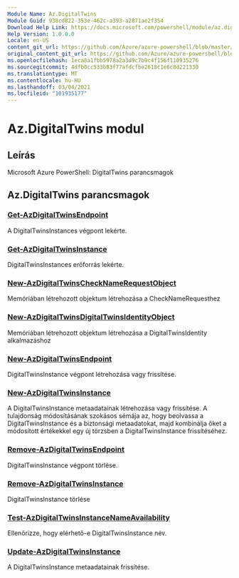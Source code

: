 ```yaml
---
Module Name: Az.DigitalTwins
Module Guid: 938cd822-353e-462c-a393-a2871ae2f354
Download Help Link: https://docs.microsoft.com/powershell/module/az.digitaltwins
Help Version: 1.0.0.0
Locale: en-US
content_git_url: https://github.com/Azure/azure-powershell/blob/master/src/DigitalTwins/help/Az.DigitalTwins.md
original_content_git_url: https://github.com/Azure/azure-powershell/blob/master/src/DigitalTwins/help/Az.DigitalTwins.md
ms.openlocfilehash: 1eca8a1fbb5978a2a3d9c7b9c4f156f110935276
ms.sourcegitcommit: 4dfb0cc533b83f77afdcfbe2618c1e6c8d221330
ms.translationtype: MT
ms.contentlocale: hu-HU
ms.lasthandoff: 03/04/2021
ms.locfileid: "101935177"
---
```

# Az.DigitalTwins modul
## Leírás
Microsoft Azure PowerShell: DigitalTwins parancsmagok

## Az.DigitalTwins parancsmagok
### [Get-AzDigitalTwinsEndpoint](Get-AzDigitalTwinsEndpoint.md)
A DigitalTwinsInstances végpont lekérte.

### [Get-AzDigitalTwinsInstance](Get-AzDigitalTwinsInstance.md)
DigitalTwinsInstances erőforrás lekérte.

### [New-AzDigitalTwinsCheckNameRequestObject](New-AzDigitalTwinsCheckNameRequestObject.md)
Memóriában létrehozott objektum létrehozása a CheckNameRequesthez

### [New-AzDigitalTwinsDigitalTwinsIdentityObject](New-AzDigitalTwinsDigitalTwinsIdentityObject.md)
Memóriában létrehozott objektum létrehozása a DigitalTwinsIdentity alkalmazáshoz

### [New-AzDigitalTwinsEndpoint](New-AzDigitalTwinsEndpoint.md)
DigitalTwinsInstance végpont létrehozása vagy frissítése.

### [New-AzDigitalTwinsInstance](New-AzDigitalTwinsInstance.md)
A DigitalTwinsInstance metaadatainak létrehozása vagy frissítése.
A tulajdonság módosításának szokásos sémája az, hogy beolvassa a DigitalTwinsInstance és a biztonsági metaadatokat, majd kombinálja őket a módosított értékekkel egy új törzsben a DigitalTwinsInstance frissítéséhez.

### [Remove-AzDigitalTwinsEndpoint](Remove-AzDigitalTwinsEndpoint.md)
DigitalTwinsInstance végpont törlése.

### [Remove-AzDigitalTwinsInstance](Remove-AzDigitalTwinsInstance.md)
DigitalTwinsInstance törlése

### [Test-AzDigitalTwinsInstanceNameAvailability](Test-AzDigitalTwinsInstanceNameAvailability.md)
Ellenőrizze, hogy elérhető-e DigitalTwinsInstance név.

### [Update-AzDigitalTwinsInstance](Update-AzDigitalTwinsInstance.md)
A DigitalTwinsInstance metaadatainak frissítése.


